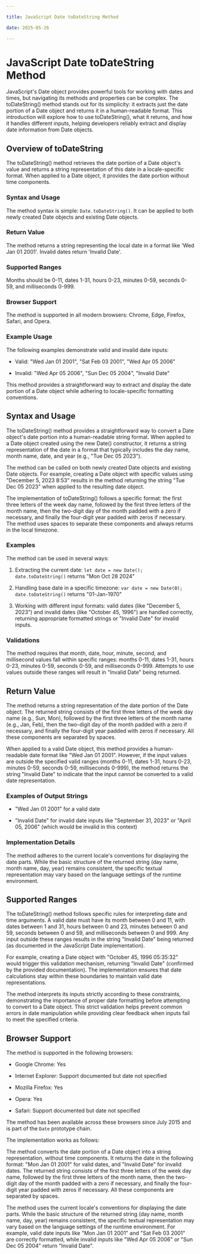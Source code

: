 ```yaml
---

title: JavaScript Date toDateString Method

date: 2025-05-26

---
```



# JavaScript Date toDateString Method

JavaScript's Date object provides powerful tools for working with dates and times, but navigating its methods and properties can be complex. The toDateString() method stands out for its simplicity: it extracts just the date portion of a Date object and returns it in a human-readable format. This introduction will explore how to use toDateString(), what it returns, and how it handles different inputs, helping developers reliably extract and display date information from Date objects.


## Overview of toDateString

The toDateString() method retrieves the date portion of a Date object's value and returns a string representation of this date in a locale-specific format. When applied to a Date object, it provides the date portion without time components.


### Syntax and Usage

The method syntax is simple: `Date.toDateString()`. It can be applied to both newly created Date objects and existing Date objects.


### Return Value

The method returns a string representing the local date in a format like 'Wed Jan 01 2001'. Invalid dates return 'Invalid Date'.


### Supported Ranges

Months should be 0-11, dates 1-31, hours 0-23, minutes 0-59, seconds 0-59, and milliseconds 0-999.


### Browser Support

The method is supported in all modern browsers: Chrome, Edge, Firefox, Safari, and Opera.


### Example Usage

The following examples demonstrate valid and invalid date inputs:

- Valid: "Wed Jan 01 2001", "Sat Feb 03 2001", "Wed Apr 05 2006"

- Invalid: "Wed Apr 05 2006", "Sun Dec 05 2004", "Invalid Date"

This method provides a straightforward way to extract and display the date portion of a Date object while adhering to locale-specific formatting conventions.


## Syntax and Usage

The toDateString() method provides a straightforward way to convert a Date object's date portion into a human-readable string format. When applied to a Date object created using the new Date() constructor, it returns a string representation of the date in a format that typically includes the day name, month name, date, and year (e.g., "Tue Dec 05 2023").

The method can be called on both newly created Date objects and existing Date objects. For example, creating a Date object with specific values using "December 5, 2023 8:53" results in the method returning the string "Tue Dec 05 2023" when applied to the resulting date object.

The implementation of toDateString() follows a specific format: the first three letters of the week day name, followed by the first three letters of the month name, then the two-digit day of the month padded with a zero if necessary, and finally the four-digit year padded with zeros if necessary. The method uses spaces to separate these components and always returns in the local timezone.


### Examples

The method can be used in several ways:

1. Extracting the current date: `let date = new Date(); date.toDateString()` returns "Mon Oct 28 2024"

2. Handling base date in a specific timezone: `var date = new Date(0); date.toDateString()` returns "01-Jan-1970"

3. Working with different input formats: valid dates (like "December 5, 2023") and invalid dates (like "October 45, 1996") are handled correctly, returning appropriate formatted strings or "Invalid Date" for invalid inputs.


### Validations

The method requires that month, date, hour, minute, second, and millisecond values fall within specific ranges: months 0-11, dates 1-31, hours 0-23, minutes 0-59, seconds 0-59, and milliseconds 0-999. Attempts to use values outside these ranges will result in "Invalid Date" being returned.


## Return Value

The method returns a string representation of the date portion of the Date object. The returned string consists of the first three letters of the week day name (e.g., Sun, Mon), followed by the first three letters of the month name (e.g., Jan, Feb), then the two-digit day of the month padded with a zero if necessary, and finally the four-digit year padded with zeros if necessary. All these components are separated by spaces.

When applied to a valid Date object, this method provides a human-readable date format like "Wed Jan 01 2001". However, if the input values are outside the specified valid ranges (months 0-11, dates 1-31, hours 0-23, minutes 0-59, seconds 0-59, milliseconds 0-999), the method returns the string "Invalid Date" to indicate that the input cannot be converted to a valid date representation.


### Examples of Output Strings

- "Wed Jan 01 2001" for a valid date

- "Invalid Date" for invalid date inputs like "September 31, 2023" or "April 05, 2006" (which would be invalid in this context)


### Implementation Details

The method adheres to the current locale's conventions for displaying the date parts. While the basic structure of the returned string (day name, month name, day, year) remains consistent, the specific textual representation may vary based on the language settings of the runtime environment.


## Supported Ranges

The toDateString() method follows specific rules for interpreting date and time arguments. A valid date must have its month between 0 and 11, with dates between 1 and 31, hours between 0 and 23, minutes between 0 and 59, seconds between 0 and 59, and milliseconds between 0 and 999. Any input outside these ranges results in the string "Invalid Date" being returned (as documented in the JavaScript Date implementation).

For example, creating a Date object with "October 45, 1996 05:35:32" would trigger this validation mechanism, returning "Invalid Date" (confirmed by the provided documentation). The implementation ensures that date calculations stay within these boundaries to maintain valid date representations.

The method interprets its inputs strictly according to these constraints, demonstrating the importance of proper date formatting before attempting to convert to a Date object. This strict validation helps prevent common errors in date manipulation while providing clear feedback when inputs fail to meet the specified criteria.


## Browser Support

The method is supported in the following browsers:

- Google Chrome: Yes

- Internet Explorer: Support documented but date not specified

- Mozilla Firefox: Yes

- Opera: Yes

- Safari: Support documented but date not specified

The method has been available across these browsers since July 2015 and is part of the `Date` prototype chain.

The implementation works as follows:

The method converts the date portion of a Date object into a string representation, without time components. It returns the date in the following format: "Mon Jan 01 2001" for valid dates, and "Invalid Date" for invalid dates. The returned string consists of the first three letters of the week day name, followed by the first three letters of the month name, then the two-digit day of the month padded with a zero if necessary, and finally the four-digit year padded with zeros if necessary. All these components are separated by spaces.

The method uses the current locale's conventions for displaying the date parts. While the basic structure of the returned string (day name, month name, day, year) remains consistent, the specific textual representation may vary based on the language settings of the runtime environment. For example, valid date inputs like "Mon Jan 01 2001" and "Sat Feb 03 2001" are correctly formatted, while invalid inputs like "Wed Apr 05 2006" or "Sun Dec 05 2004" return "Invalid Date".

